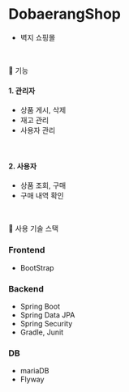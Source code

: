 # DobaerangShop

- 벽지 쇼핑몰

<br>

📌 기능

#### 1. 관리자

  - 상품 게시, 삭제
  - 재고 관리
  - 사용자 관리

<br>

#### 2. 사용자

  - 상품 조회, 구매
  - 구매 내역 확인
  
<br>

📌 사용 기술 스택

### Frontend

  - BootStrap
  
### Backend

  - Spring Boot
  - Spring Data JPA
  - Spring Security
  - Gradle, Junit
  
### DB

  - mariaDB
  - Flyway

